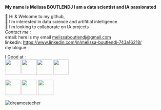 
**My name is Melissa BOUTLENDJ I am a data scientist and IA passionated**

 👋 Hi & Welcome to my github, <br />
 👀 I’m interested in data science and artifitial intelligence  <br />
 💞️ I’m looking to collaborate on IA projects <br />
 *Contact me :*   <br />
 email: here is my email melissaboutlendj@gmail.com  <br />
 linkedin: https://www.linkedin.com/in/melissa-boutlendj-743a16218/ <br />
 my blogue :  <br />

I Good at : <br />
<a href="#"><img src="https://github.com/onemarc/tech-icons/blob/main/icons/html.svg" width="50"></a>  <a href="#"><img src="https://github.com/onemarc/tech-icons/blob/main/icons/css.svg" width="50"></a><a href="#"><img src="https://github.com/onemarc/tech-icons/blob/main/icons/javascript.svg" width="50"></a> <a href="#"><img src="https://github.com/onemarc/tech-icons/blob/main/icons/php.svg" width="50"></a>

<a href="#"><img src="https://github.com/onemarc/tech-icons/blob/main/icons/python.svg" width="50"></a> <a href="#"><img src="https://github.com/onemarc/tech-icons/blob/main/icons/java.svg" width="50"></a> <a href="#"><img src="https://github.com/onemarc/tech-icons/blob/main/icons/c++.svg" width="50"></a> 

![dreamcatecher](https://github.com/melissamelissa20032003/CERICompiler/assets/109720240/fb19429f-e08f-40e0-a304-a5f22dd60787)
<!---
melissamelissa20032003/melissamelissa20032003 is a ✨ special ✨ repository because its `README.md` (this file) appears on your GitHub profile.
You can click the Preview link to take a look at your changes.
--->
